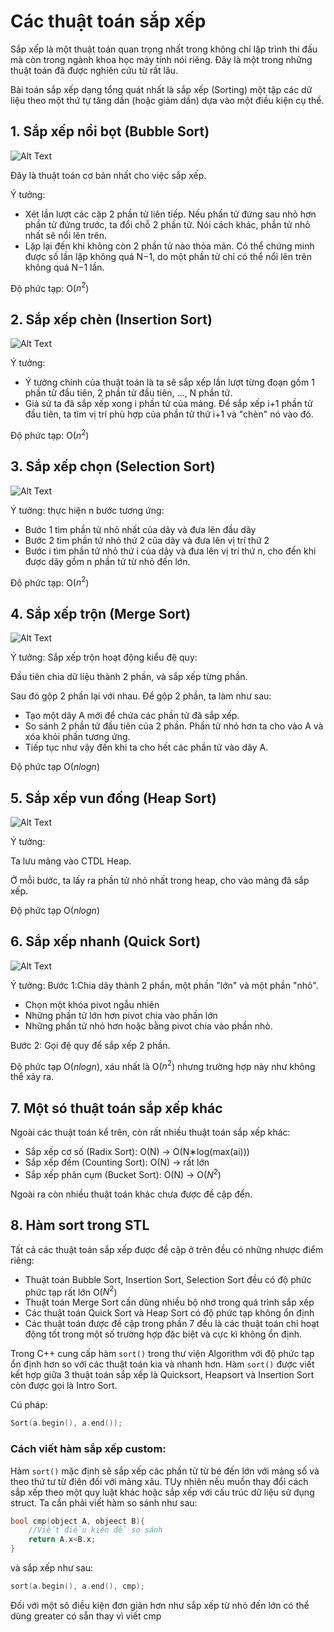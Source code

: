 # Các thuật toán sắp xếp

Sắp xếp là một thuật toán quan trọng nhất trong không chỉ lặp trình thi đấu mà còn trong ngành khoa học máy tính nói riêng. Đây là một trong những thuật toán đã được nghiên cứu từ rất lâu. 

Bài toán sắp xếp dạng tổng quát nhất là sắp xếp (Sorting) một tập các dữ liệu theo một thứ tự tăng dần (hoặc giảm dần) dựa vào một điều kiện cụ thể.
## 1. Sắp xếp nổi bọt (Bubble Sort)
![Alt Text](https://upload.wikimedia.org/wikipedia/commons/c/c8/Bubble-sort-example-300px.gif?20131109191607)

Đây là thuật toán cơ bản nhất cho việc sắp xếp.

Ý tưởng: 
- Xét lần lượt các cặp 2 phần tử liên tiếp. Nếu phần tử đứng sau nhỏ hơn phần tử đứng trước, ta đổi chỗ 2 phần tử. Nói cách khác, phần tử nhỏ nhất sẽ nổi lên trên.
- Lặp lại đến khi không còn 2 phần tử nào thỏa mãn. Có thể chứng minh được số lần lặp không quá N−1, do một phần tử chỉ có thể nổi lên trên không quá N−1 lần.

Độ phức tạp: O($n^2$)

## 2. Sắp xếp chèn (Insertion Sort)
![Alt Text](https://upload.wikimedia.org/wikipedia/commons/9/9c/Insertion-sort-example.gif)

Ý tưởng:
- Ý tưởng chính của thuật toán là ta sẽ sắp xếp lần lượt từng đoạn gồm 1 phần tử đầu tiên, 2 phần tử đầu tiên, …, N phần tử.
- Giả sử ta đã sắp xếp xong i phần tử của mảng. Để sắp xếp i+1 phần tử đầu tiên, ta tìm vị trí phù hợp của phần tử thứ i+1 và "chèn" nó vào đó.

Độ phức tạp: O($n^2$)

## 3. Sắp xếp chọn (Selection Sort)
![Alt Text](https://thumbs.gfycat.com/SnappyMasculineAmericancicada-size_restricted.gif)

Ý tưởng: thực hiện n bước tương ứng:
- Bước 1 tìm phần tử nhỏ nhất của dãy và đưa lên đầu dãy
- Bước 2 tìm phần tử nhỏ thứ 2 của dãy và đưa lên vị trí thứ 2
- Bước i tìm phần tử nhỏ thứ i của dãy và đưa lên vị trí thứ n, cho đến khi được dãy gồm n phần tử từ nhỏ đến lớn.

Độ phức tạp: O($n^2$)

## 4. Sắp xếp trộn (Merge Sort)
![Alt Text](https://upload.wikimedia.org/wikipedia/commons/c/cc/Merge-sort-example-300px.gif?20151222172210)

Ý tưởng:
Sắp xếp trộn hoạt động kiểu đệ quy:

Đầu tiên chia dữ liệu thành 2 phần, và sắp xếp từng phần. 

Sau đó gộp 2 phần lại với nhau. Để gộp 2 phần, ta làm như sau:
- Tạo một dãy A mới để chứa các phần tử đã sắp xếp.
- So sánh 2 phần tử đầu tiên của 2 phần. Phần tử nhỏ hơn ta cho vào A và xóa khỏi phần tương ứng.
- Tiếp tục như vậy đến khi ta cho hết các phần tử vào dãy A.

Độ phức tạp O($nlogn$)

## 5. Sắp xếp vun đống (Heap Sort)
![Alt Text](https://upload.wikimedia.org/wikipedia/commons/4/4d/Heapsort-example.gif?20110419031008)

Ý tưởng:

Ta lưu mảng vào CTDL Heap.

Ở mỗi bước, ta lấy ra phần tử nhỏ nhất trong heap, cho vào mảng đã sắp xếp.

Độ phức tạp O($nlogn$)

## 6. Sắp xếp nhanh (Quick Sort)
![Alt Text](https://upload.wikimedia.org/wikipedia/commons/9/9c/Quicksort-example.gif)

Ý tưởng:
Bước 1:Chia dãy thành 2 phần, một phần "lớn" và một phần "nhỏ".
- Chọn một khóa pivot ngẫu nhiên
- Những phần tử lớn hơn pivot chia vào phần lớn
- Những phần tử nhỏ hơn hoặc bằng pivot chia vào phần nhỏ.

Bước 2: Gọi đệ quy để sắp xếp 2 phần.

Độ phức tạp O($nlogn$), xáu nhất là O($n^2$) nhưng trường hợp này như không thể xảy ra.

## 7. Một só thuật toán sắp xếp khác
Ngoài các thuật toán kể trên, còn rất nhiều thuật toán sắp xếp khác:
- Sắp xếp cơ số (Radix Sort): O(N) -> O(N∗log(max(ai)))
- Sắp xếp đếm (Counting Sort): O(N) -> rất lớn
- Sắp xếp phân cụm (Bucket Sort): O(N) -> O($N^2$)

Ngoài ra còn nhiều thuật toán  khác chưa được đề cập đến.

## 8. Hàm sort trong STL
Tất cả các thuật toán sắp xếp được đề cập ở trên đều có những nhược điểm riêng:
- Thuật toán Bubble Sort, Insertion Sort, Selection Sort đều có độ phức phức tạp rất lớn O($N^2$)
- Thuật toán Merge Sort cần dùng nhiều bộ nhớ trong quá trình sắp xếp
- Các thuật toán Quick Sort và Heap Sort có độ phức tạp không ổn định
- Các thuật toán được đề cập trong phần 7 đều là các thuật toán chỉ hoạt động tốt trong một số trường hợp đặc biệt và cực kì không ổn định.

Trong C++ cung cấp hàm ```sort()``` trong thư viện Algorithm với độ phức tạp ổn định hơn so với các thuật toán kia và nhanh hơn. Hàm ```sort()``` được viết kết hợp giữa 3 thuật toán sắp xếp là  Quicksort, Heapsort và Insertion Sort còn được gọi là 
Intro Sort. 

Cú pháp:
```cpp
Sort(a.begin(), a.end());
```
### Cách viết hàm sắp xếp custom:
Hàm ```sort()``` mặc định sẽ sắp xếp các phần tử từ bé đến lớn với mảng số và theo thứ tư từ điên đối với mảng xâu. TUy nhiên nếu muốn thay đổi cách sắp xếp theo một quy luật khác
hoặc sắp xếp với cấu trúc dữ liệu sử dụng struct. Ta cần phải viết hàm so sánh như sau:
```cpp
bool cmp(object A, objeect B){
    //Viết điều kiện để so sánh
    return A.x<B.x;
}
```
và sắp xếp như sau:
```cpp
sort(a.begin(), a.end(), cmp);
```
Đối với một sô điều kiện đơn giản hơn như sắp xếp từ nhỏ đến lớn có thể dùng greater<int> có sẵn thay vì viết cmp
